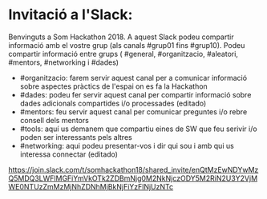 # Invitació a l'Slack:

Benvinguts a Som Hackathon 2018. A aquest Slack podeu compartir informació amb el vostre grup (als canals #grup01 fins #grup10). Podeu compartir informació entre grups ( #general, #organitzacio, #aleatori, #mentors, #networking i #dades)

* #organitzacio: farem servir aquest canal per a comunicar informació sobre aspectes pràctics de l'espai on es fa la Hackathon
* #dades: podeu fer servir aquest canal per compartir informació sobre dades adicionals compartides i/o processades (editado)
* #mentors: feu servir aquest canal per comunicar preguntes i/o rebre consell dels mentors
* #tools: aquí us demanem que compartiu eines de SW que feu serivir i/o poden ser interessants pels altres
* #networking: aqui podeu presentar-vos i dir qui sou i amb qui us interessa connectar (editado)

https://join.slack.com/t/somhackathon18/shared_invite/enQtMzEwNDYwMzQ5MDQ3LWFlMGFiYmVkOTk2ZDBmNjg0M2NkNjczODY5M2RiN2U3Y2VjMWE0NTUzZmMzMjNhZDNhMjBkNjFiYzFlNjUzNTc


